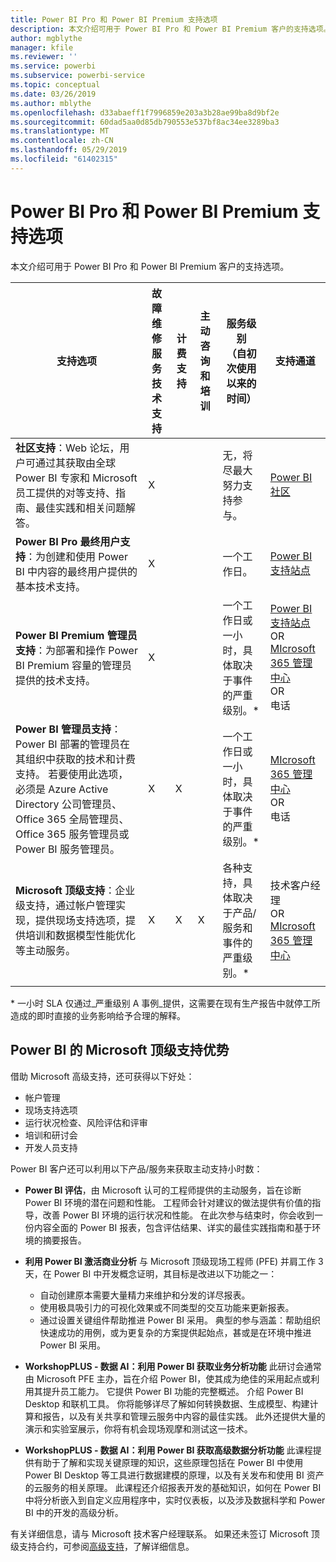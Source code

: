 ```yaml
---
title: Power BI Pro 和 Power BI Premium 支持选项
description: 本文介绍可用于 Power BI Pro 和 Power BI Premium 客户的支持选项。
author: mgblythe
manager: kfile
ms.reviewer: ''
ms.service: powerbi
ms.subservice: powerbi-service
ms.topic: conceptual
ms.date: 03/26/2019
ms.author: mblythe
ms.openlocfilehash: d33abaeff1f7996859e203a3b28ae99ba8d9bf2e
ms.sourcegitcommit: 60dad5aa0d85db790553e537bf8ac34ee3289ba3
ms.translationtype: MT
ms.contentlocale: zh-CN
ms.lasthandoff: 05/29/2019
ms.locfileid: "61402315"
---
```

# <a name="power-bi-pro-and-power-bi-premium-support-options"></a>Power BI Pro 和 Power BI Premium 支持选项

本文介绍可用于 Power BI Pro 和 Power BI Premium 客户的支持选项。

| **支持选项** | **故障维修服务技术支持** | **计费支持** | **主动咨询和培训** | **服务级别<br>（自初次使用以来的时间）** | **支持通道** |
| --- | --- | --- | --- | --- | --- |
| **社区支持**：Web 论坛，用户可通过其获取由全球 Power BI 专家和 Microsoft 员工提供的对等支持、指南、最佳实践和相关问题解答。 | X |   |   | 无，将尽最大努力支持参与。 | [Power BI 社区](https://community.powerbi.com) |
| **Power BI Pro 最终用户支持**：为创建和使用 Power BI 中内容的最终用户提供的基本技术支持。 | X |   |   | 一个工作日。 | [Power BI 支持站点](https://support.powerbi.com)  |
| **Power BI Premium 管理员支持**：为部署和操作 Power BI Premium 容量的管理员提供的技术支持。 | X |   |   | 一个工作日或一小时，具体取决于事件的严重级别。\* | [Power BI 支持站点](https://support.powerbi.com)<br>OR<br>[MIcrosoft 365 管理中心](https://portal.office.com/adminportal)<br>OR<br> 电话 |
| **Power BI 管理员支持**：Power BI 部署的管理员在其组织中获取的技术和计费支持。  若要使用此选项，必须是 Azure Active Directory 公司管理员、Office 365 全局管理员、Office 365 服务管理员或 Power BI 服务管理员。 | X | X |   | 一个工作日或一小时，具体取决于事件的严重级别。\* | [MIcrosoft 365 管理中心](https://portal.office.com/adminportal)<br>OR<br> 电话 |
| **Microsoft 顶级支持**：企业级支持，通过帐户管理实现，提供现场支持选项，提供培训和数据模型性能优化等主动服务。 | X | X | X | 各种支持，具体取决于产品/服务和事件的严重级别。\* | 技术客户经理 <br>OR<br> [MIcrosoft 365 管理中心](https://portal.office.com/adminportal) |
| | | | | | |

\* 一小时 SLA 仅通过_严重级别 A 事例_提供，这需要在现有生产报告中就停工所造成的即时直接的业务影响给予合理的解释。

## <a name="power-bi-benefits-for-microsoft-premier-support"></a>Power BI 的 Microsoft 顶级支持优势

借助 Microsoft 高级支持，还可获得以下好处：

- 帐户管理
- 现场支持选项
- 运行状况检查、风险评估和评审
- 培训和研讨会
- 开发人员支持

Power BI 客户还可以利用以下产品/服务来获取主动支持小时数：

 - **Power BI 评估**，由 Microsoft 认可的工程师提供的主动服务，旨在诊断 Power BI 环境的潜在问题和性能。 工程师会针对建议的做法提供有价值的指导，改善 Power BI 环境的运行状况和性能。 在此次参与结束时，你会收到一份内容全面的 Power BI 报表，包含评估结果、详实的最佳实践指南和基于环境的摘要报告。

 - **利用 Power BI 激活商业分析** 与 Microsoft 顶级现场工程师 (PFE) 并肩工作 3 天，在 Power BI 中开发概念证明，其目标是改进以下功能之一：
    - 自动创建原本需要大量精力来维护和分发的详尽报表。
    - 使用极具吸引力的可视化效果或不同类型的交互功能来更新报表。 
    - 通过设置关键组件帮助推进 Power BI 采用。 典型的参与涵盖：帮助组织快速成功的用例，或为更复杂的方案提供起始点，甚或是在环境中推进 Power BI 采用。

  - **WorkshopPLUS - 数据 AI：利用 Power BI 获取业务分析功能** 此研讨会通常由 Microsoft PFE 主办，旨在介绍 Power BI，使其成为绝佳的采用起点或利用其提升员工能力。
它提供 Power BI 功能的完整概述。 介绍 Power BI Desktop 和联机工具。 你将能够详尽了解如何转换数据、生成模型、构建计算和报告，以及有关共享和管理云服务中内容的最佳实践。 此外还提供大量的演示和实验室展示，你将有机会现场观摩和测试这一技术。

  - **WorkshopPLUS - 数据 AI：利用 Power BI 获取高级数据分析功能** 此课程提供有助于了解和实现关键原理的知识，这些原理包括在 Power BI 中使用 Power BI Desktop 等工具进行数据建模的原理，以及有关发布和使用 BI 资产的云服务的相关原理。 此课程还介绍报表开发的基础知识，如何在 Power BI 中将分析嵌入到自定义应用程序中，实时仪表板，以及涉及数据科学和 Power BI 中的开发的高级分析。

有关详细信息，请与 Microsoft 技术客户经理联系。 如果还未签订 Microsoft 顶级支持合约，可参阅[高级支持](https://support.microsoft.com/en-us/premier)，了解详细信息。

